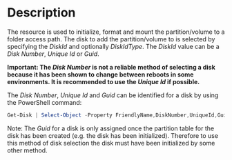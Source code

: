 # Description

The resource is used to initialize, format and mount the partition/volume to a folder
access path.
The disk to add the partition/volume to is selected by specifying the _DiskId_ and
optionally _DiskIdType_.
The _DiskId_ value can be a _Disk Number_, _Unique Id_ or _Guid_.

**Important: The _Disk Number_ is not a reliable method of selecting a disk because
it has been shown to change between reboots in some environments.
It is recommended to use the _Unique Id_ if possible.**

The _Disk Number_, _Unique Id_ and _Guid_ can be identified for a disk by using the
PowerShell command:

```powershell
Get-Disk | Select-Object -Property FriendlyName,DiskNumber,UniqueId,Guid
```

Note: The _Guid_ for a disk is only assigned once the partition table for the disk
has been created (e.g. the disk has been initialized). Therefore to use this method
of disk selection the disk must have been initialized by some other method.
